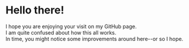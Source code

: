 # Hello there!

I hope you are enjoying your visit on my GitHub page.  
I am quite confused about how this all works.  
In time, you might notice some improvements around here--or so I hope.   

